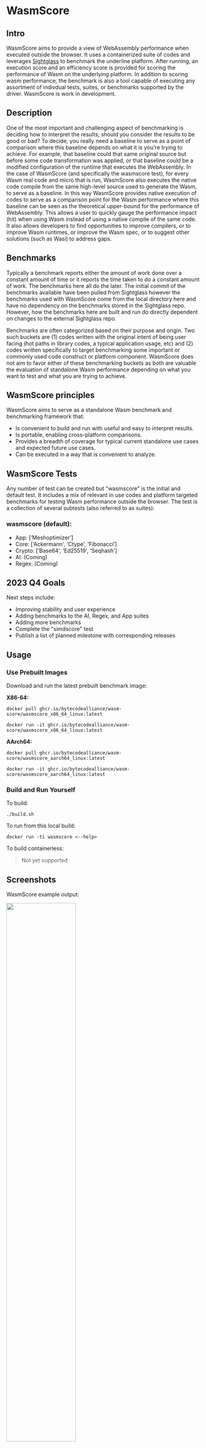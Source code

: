 # WasmScore

## Intro
WasmScore aims to provide a view of WebAssembly performance when executed outside the browser. It uses a containerized suite of codes and leverages [Sightglass](https://github.com/bytecodealliance/sightglass) to benchmark the underline platform. After running, an execution score and an efficiency score is provided for scoring the performance of Wasm on the underlying platform. In addition to scoring wasm performance, the benchmark is also a tool capable of executing any assortment of indivdual tests, suites, or benchmarks supported by the driver. WasmScore is work in development.

## Description
One of the most important and challenging aspect of benchmarking is deciding how to interpret the results; should you consider the results to be good or bad? To decide, you really need a baseline to serve as a point of comparison where this baseline depends on what it is you're trying to achieve. For example, that baseline could that same original source but before some code transformation was applied, or that baseline could be a modified configuration of the runtime that executes the WebAssembly. In the case of WasmScore (and specifically the wasmscore test), for every Wasm real code and micro that is run, WasmScore also executes the native code compile from the same high-level source used to generate the Wasm, to serve as a baseline. In this way WasmScore provides native execution of codes to serve as a comparison point for the Wasm performance where this baseline can be seen as the theoretical upper-bound for the performance of WebAssembly. This allows a user to quickly gauge the performance impact (hit) when using Wasm instead of using a native compile of the same code. It also allows developers to find opportunities to improve compilers, or to improve Wasm runtimes, or improve the Wasm spec, or to suggest other solutions (such as Wasi) to address gaps.

## Benchmarks
Typically a benchmark reports either the amount of work done over a constant amount of time or it reports the time taken to do a constant amount of work. The benchmarks here all do the later. The initial commit of the benchmarks available have been pulled from Sightglass however the benchmarks used with WasmScore come from the local directory here and have no dependency on the benchmarks stored in the Sightglass repo. However, how the benchmarks here are built and run do directly dependent on changes to the external Sightglass repo.

Benchmarks are often categorized based on their purpose and origin. Two such buckets are (1) codes written with the original intent of being user facing (hot paths in library codes, a typical application usage, etc) and (2) codes written specifically to target benchmarking some important or commonly used code construct or platform component. WasmScore does not aim to favor either of these benchmarking buckets as both are valuable  the evaluation of standalone Wasm performance depending on what you want to test and what you are trying to achieve.

## WasmScore principles
WasmScore aims to serve as a standalone Wasm benchmark and benchmarking framework that:
- Is convenient to build and run with useful and easy to interpret results.
- Is portable, enabling cross-platform comparisons.
- Provides a breadth of coverage for typical current standalone use cases and expected future use cases.
- Can be executed in a way that is convenient to analyze.

## WasmScore Tests
Any number of test can be created but "wasmscore" is the initial and default test. It includes a mix of relevant in use codes and platform targeted benchmarks for testing Wasm performance outside the browser. The test is a collection of several subtests (also referred to as suites):

### wasmscore (default):
- App:  [‘Meshoptimizer’]
- Core: [‘Ackermann', ‘Ctype', ‘Fibonacci’]
- Crypto: [‘Base64', ‘Ed25519', ‘Seqhash']
- AI: (Coming)
- Regex: (Coming)

## 2023 Q4 Goals
Next steps include:
- Improving stability and user experience
- Adding benchmarks to the AI, Regex, and App suites
- Adding more benchmarks
- Complete the "simdscore" test
- Publish a list of planned milestone with corresponding releases

## Usage

### Use Prebuilt Images

Download and run the latest prebuilt benchmark image:

**X86-64:**
```
docker pull ghcr.io/bytecodealliance/wasm-score/wasmscore_x86_64_linux:latest
```
```
docker run -it ghcr.io/bytecodealliance/wasm-score/wasmscore_x86_64_linux:latest
```
**AArch64:**
```
docker pull ghcr.io/bytecodealliance/wasm-score/wasmscore_aarch64_linux:latest
```
```
docker run -it ghcr.io/bytecodealliance/wasm-score/wasmscore_aarch64_linux:latest
```

### Build and Run Yourself

To build:
```
./build.sh
```
To run from this local build:
```
docker run -ti wasmscore <--help>
```

To build containerless:
> Not yet supported

## Screenshots

WasmScore example output:

<img src="https://github.com/bytecodealliance/wasm-score/blob/main/docs/assets/Screenshot-WasmScore.png" height="60%" width="60%" >